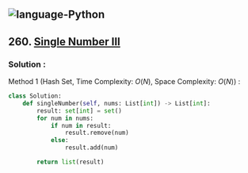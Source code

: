 ![language-Python](https://img.shields.io/badge/Python-ffd43b?style=for-the-badge&logo=PYTHON)
---

## 260. [Single Number III](https://leetcode.com/problems/single-number-iii)

### Solution :

Method 1 (Hash Set, Time Complexity: $O(N)$, Space Complexity: $O(N)$) :
```python
class Solution:
    def singleNumber(self, nums: List[int]) -> List[int]:
        result: set[int] = set()
        for num in nums:
            if num in result:
                result.remove(num)
            else:
                result.add(num)

        return list(result)
```
